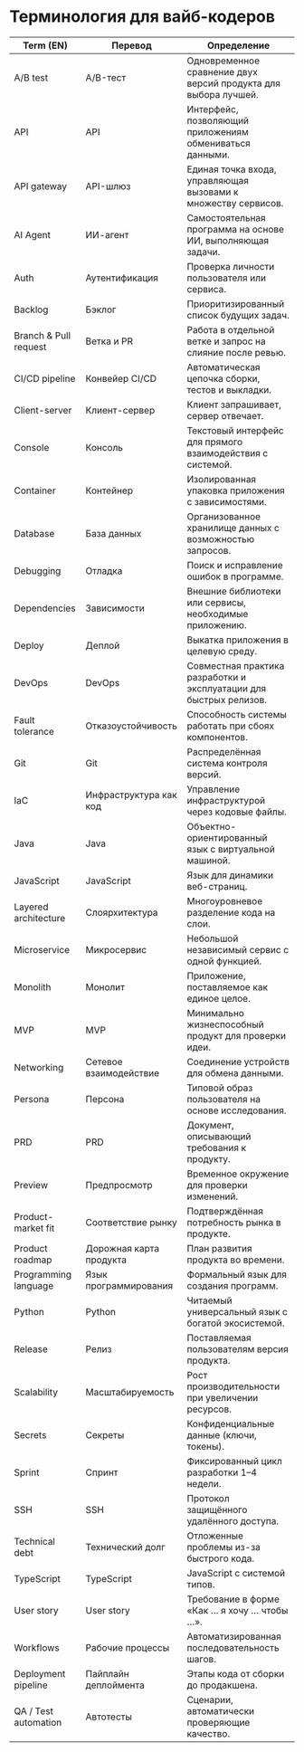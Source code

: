 # Терминология для вайб-кодеров


| **Term (EN)**              | **Перевод**                      | **Определение**                                                  |
|----------------------------|----------------------------------|------------------------------------------------------------------|
| A/B test                   | A/B-тест                         | Одновременное сравнение двух версий продукта для выбора лучшей.  |
| API                        | API                              | Интерфейс, позволяющий приложениям обмениваться данными.         |
| API gateway                | API-шлюз                         | Единая точка входа, управляющая вызовами к множеству сервисов.   |
| AI Agent                   | ИИ-агент                         | Самостоятельная программа на основе ИИ, выполняющая задачи.      |
| Auth                       | Аутентификация                   | Проверка личности пользователя или сервиса.                     |
| Backlog                    | Бэклог                           | Приоритизированный список будущих задач.                        |
| Branch & Pull request      | Ветка и PR                       | Работа в отдельной ветке и запрос на слияние после ревью.        |
| CI/CD pipeline             | Конвейер CI/CD                   | Автоматическая цепочка сборки, тестов и выкладки.               |
| Client-server              | Клиент-сервер                    | Клиент запрашивает, сервер отвечает.                            |
| Console                    | Консоль                          | Текстовый интерфейс для прямого взаимодействия с системой.      |
| Container                  | Контейнер                        | Изолированная упаковка приложения с зависимостями.              |
| Database                   | База данных                      | Организованное хранилище данных с возможностью запросов.        |
| Debugging                  | Отладка                          | Поиск и исправление ошибок в программе.                         |
| Dependencies               | Зависимости                      | Внешние библиотеки или сервисы, необходимые приложению.         |
| Deploy                     | Деплой                           | Выкатка приложения в целевую среду.                             |
| DevOps                     | DevOps                           | Совместная практика разработки и эксплуатации для быстрых релизов. |
| Fault tolerance            | Отказоустойчивость               | Способность системы работать при сбоях компонентов.             |
| Git                        | Git                              | Распределённая система контроля версий.                         |
| IaC                        | Инфраструктура как код           | Управление инфраструктурой через кодовые файлы.                 |
| Java                       | Java                             | Объектно-ориентированный язык с виртуальной машиной.            |
| JavaScript                 | JavaScript                       | Язык для динамики веб-страниц.                                  |
| Layered architecture       | Слоярхитектура                   | Многоуровневое разделение кода на слои.                         |
| Microservice               | Микросервис                      | Небольшой независимый сервис с одной функцией.                  |
| Monolith                   | Монолит                          | Приложение, поставляемое как единое целое.                      |
| MVP                        | MVP                              | Минимально жизнеспособный продукт для проверки идеи.            |
| Networking                 | Сетевое взаимодействие           | Соединение устройств для обмена данными.                        |
| Persona                    | Персона                          | Типовой образ пользователя на основе исследования.              |
| PRD                        | PRD                              | Документ, описывающий требования к продукту.                    |
| Preview                    | Предпросмотр                     | Временное окружение для проверки изменений.                     |
| Product-market fit         | Соответствие рынку               | Подтверждённая потребность рынка в продукте.                    |
| Product roadmap            | Дорожная карта продукта          | План развития продукта во времени.                              |
| Programming language       | Язык программирования            | Формальный язык для создания программ.                          |
| Python                     | Python                           | Читаемый универсальный язык с богатой экосистемой.              |
| Release                    | Релиз                            | Поставляемая пользователям версия продукта.                     |
| Scalability                | Масштабируемость                 | Рост производительности при увеличении ресурсов.                |
| Secrets                    | Секреты                          | Конфиденциальные данные (ключи, токены).                        |
| Sprint                     | Спринт                           | Фиксированный цикл разработки 1–4 недели.                       |
| SSH                        | SSH                              | Протокол защищённого удалённого доступа.                        |
| Technical debt             | Технический долг                 | Отложенные проблемы из-за быстрого кода.                        |
| TypeScript                 | TypeScript                       | JavaScript с системой типов.                                    |
| User story                 | User story                       | Требование в форме «Как … я хочу … чтобы …».                    |
| Workflows                  | Рабочие процессы                 | Автоматизированная последовательность шагов.                    |
| Deployment pipeline        | Пайплайн деплоймента             | Этапы кода от сборки до продакшена.                             |
| QA / Test automation       | Автотесты                        | Сценарии, автоматически проверяющие качество.                   |
